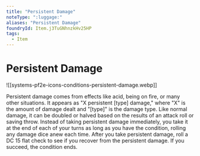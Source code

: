 ```yaml
---
title: "Persistent Damage"
noteType: ":luggage:"
aliases: "Persistent Damage"
foundryId: Item.j3TuGNhnzkHv25HP
tags:
  - Item
---
```


# Persistent Damage
![[systems-pf2e-icons-conditions-persistent-damage.webp]]

Persistent damage comes from effects like acid, being on fire, or many other situations. It appears as "X persistent \[type\] damage," where "X" is the amount of damage dealt and "\[type\]" is the damage type. Like normal damage, it can be doubled or halved based on the results of an attack roll or saving throw. Instead of taking persistent damage immediately, you take it at the end of each of your turns as long as you have the condition, rolling any damage dice anew each time. After you take persistent damage, roll a DC 15 flat check to see if you recover from the persistent damage. If you succeed, the condition ends.
